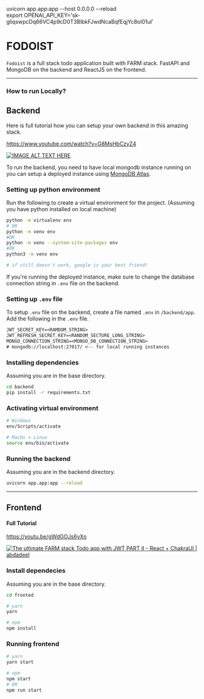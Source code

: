 uvicorn app.app:app --host 0.0.0.0 --reload  
export OPENAI_API_KEY='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'  

# FODOIST

`Fodoist` is a full stack todo application built with FARM stack. FastAPI and MongoDB on the backend and ReactJS on the frontend.

<hr>

### How to run Locally?

## Backend

Here is full tutorial how you can setup your own backend in this amazing stack.

https://www.youtube.com/watch?v=G8MsHbCzyZ4

[![IMAGE ALT TEXT HERE](https://img.youtube.com/vi/G8MsHbCzyZ4/0.jpg)](https://www.youtube.com/watch?v=G8MsHbCzyZ4)

To run the backend, you need to have local mongodb instance running on you can setup a deployed instance using [MongoDB Atlas](https://www.mongodb.com/atlas/database).

### Setting up python environment

Run the following to create a virtual environment for the project. (Assuming you have python installed on local machine)

```bash
python -m virtualenv env
# OR
python -m venv env
#OR
python -m venv --system-site-packages env
#OR
python3 -m venv env

# if still doesn't work, google is your best friend!
```

If you're running the deployed instance, make sure to change the database connection string in `.env` file on the backend.

### Setting up `.env` file

To setup `.env` file on the backend, create a file named `.env` in `/backend/app`.
Add the following in the `.env` file.

```txt
JWT_SECRET_KEY=<RAMDOM_STRING>
JWT_REFRESH_SECRET_KEY=<RANDOM_SECTURE_LONG_STRING>
MONGO_CONNECTION_STRING=<MONGO_DB_CONNECTION_STRING>
# mongodb://localhost:27017/ <-- for local running instances
```

### Installing dependencies

Assuming you are in the base directory.

```bash
cd backend
pip install -r requirements.txt
```

### Activating virtual environment

```bash
# Windows
env/Scripts/activate

# MacOs + Linux
source env/bin/activate
```

### Running the backend

Assuming you are in the backend directory.

```bash
uvicorn app.app:app --reload
```

<hr>

## Frontend

#### Full Tutorial
https://youtu.be/gWdGOJs6yXo

[![The ultimate FARM stack Todo app with JWT PART II - React + ChakraUI | abdadeel](https://img.youtube.com/vi/gWdGOJs6yXo/0.jpg)](https://www.youtube.com/watch?v=gWdGOJs6yXo)

### Install dependecies

Assuming you are in the base directory.

```bash
cd fronted
```

```bash
# yarn
yarn

# npm
npm install
```

### Running frontend

```bash
# yarn
yarn start

# npm
npm start
# OR
npm run start

```